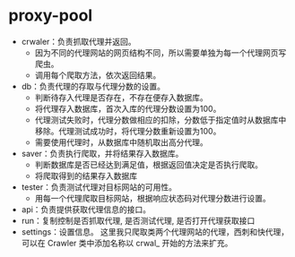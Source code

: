 # proxy-pool
- crwaler：负责抓取代理并返回。
  - 因为不同的代理网站的网页结构不同，所以需要单独为每一个代理网页写爬虫。
  - 调用每个爬取方法，依次返回结果。　　
- db：负责代理的存取与代理分数的设置。
  - 判断待存入代理是否存在，不存在便存入数据库。
  - 将代理存入数据库，首次入库的代理分数设置为100。
  - 代理测试失败时，代理分数做相应的扣除，分数低于指定值时从数据库中移除。代理测试成功时，将代理分数重新设置为100。
  - 需要使用代理时，从数据库中随机取出高分代理。
- saver：负责执行爬取，并将结果存入数据库。
  - 判断数据库是否已经达到满足值，根据返回值决定是否执行爬取。
  - 将爬取得到的结果存入数据库
- tester：负责测试代理对目标网站的可用性。
  - 用每一个代理爬取目标网站，根据响应状态码对代理分数进行设置。
- api：负责提供获取代理信息的接口。
- run：复制控制是否抓取代理, 是否测试代理, 是否打开代理获取接口
- settings：设置信息。
这里我只爬取类两个代理网站的代理，西刺和快代理，可以在 Crawler 类中添加名称以 crwal_ 开始的方法来扩充。
